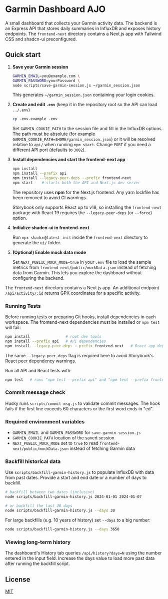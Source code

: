 # Garmin Dashboard AJO

A small dashboard that collects your Garmin activity data. The backend is an Express API that stores daily summaries in InfluxDB and exposes history endpoints. The `frontend-next` directory contains a Next.js app with Tailwind CSS and shadcn-ui preconfigured.

## Quick start

1. **Save your Garmin session**

   ```bash
   GARMIN_EMAIL=you@example.com \
   GARMIN_PASSWORD=yourPassword \
   node scripts/save-garmin-session.js ~/garmin_session.json
   ```

   This generates `~/garmin_session.json` containing your login cookies.

2. **Create and edit `.env`** (keep it in the repository root so the API can load `../.env`)

   ```bash
   cp .env.example .env
   ```

   Set `GARMIN_COOKIE_PATH` to the session file and fill in the InfluxDB
   options. The path must be absolute (for example
   `GARMIN_COOKIE_PATH=$HOME/garmin_session.json`) or it will be resolved
   relative to `api/` when running `npm start`. Change `PORT` if you need a
   different API port (defaults to `3002`).

3. **Install dependencies and start the frontend-next app**

   ```bash
   npm install
   npm install --prefix api
   npm install --legacy-peer-deps --prefix frontend-next
   npm start    # starts both the API and Next.js dev server
   ```

   The repository uses **npm** for the Next.js frontend. Any yarn lockfile
   has been removed to avoid CI warnings.

   Storybook only supports React up to v18, so installing the `frontend-next`
   package with React 19 requires the `--legacy-peer-deps` (or `--force`)
   option.

4. **Initialize shadcn-ui in frontend-next**

   Run `npx shadcn@latest init` inside the `frontend-next` directory to
   generate the `ui/` folder.

5. **(Optional) Enable mock data mode**

   Set `NEXT_PUBLIC_MOCK_MODE=true` in your `.env` file to load the sample
   metrics from `frontend-next/public/mockData.json` instead of fetching data
   from Garmin. This lets you explore the dashboard without configuring the
   backend.

  The `frontend-next` directory contains a Next.js app.
An additional endpoint `/api/activity/:id` returns GPX coordinates for a specific activity.

### Running Tests

Before running tests or preparing Git hooks, install dependencies in each
workspace. The frontend-next dependencies must be installed or `npm test` will fail:

```bash
npm install                # root dev tools
npm install --prefix api   # API dependencies
npm install --legacy-peer-deps --prefix frontend-next   # React app dependencies
```

The same `--legacy-peer-deps` flag is required here to avoid Storybook's
React peer dependency warnings.

Run all API and React tests with:

```bash
npm test   # runs "npm test --prefix api" and "npm test --prefix frontend-next"
```

### Commit message check

Husky runs `scripts/commit-msg.js` to validate commit messages. The hook fails if the first line exceeds 60 characters or the first word ends in "ed".

### Required environment variables

- `GARMIN_EMAIL` and `GARMIN_PASSWORD` for `save-garmin-session.js`
- `GARMIN_COOKIE_PATH` location of the saved session
- `NEXT_PUBLIC_MOCK_MODE` set to `true` to read `frontend-next/public/mockData.json`
  instead of fetching Garmin data

### Backfill historical data

Use `scripts/backfill-garmin-history.js` to populate InfluxDB with data from
past dates. Provide a start and end date or a number of days to backfill.

```bash
# backfill between two dates (inclusive)
node scripts/backfill-garmin-history.js 2024-01-01 2024-01-07

# or backfill the last 30 days
node scripts/backfill-garmin-history.js --days 30
```

For large backfills (e.g. 10 years of history) set `--days` to a big number:

```bash
node scripts/backfill-garmin-history.js --days 3650
```

### Viewing long-term history

The dashboard's History tab queries `/api/history?days=N` using the number
entered in the input field. Increase the days value to load more past data
after running the backfill script.

## License

[MIT](LICENSE)
